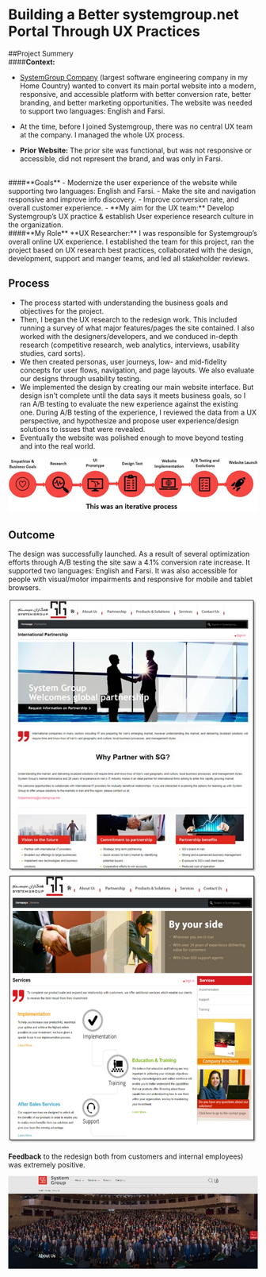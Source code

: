 Building a Better systemgroup.net Portal Through UX Practices
=========
##Project Summery
<br>
####**Context:** 
- [SystemGroup Company](https://www.systemgroup.net/) (largest software engineering company in my Home Country) wanted to convert its main portal website into a modern, responsive, and accessible platform with better conversion rate, better branding, and better marketing opportunities. The website was needed to support two languages: English and Farsi.

- At the time, before I joined Systemgroup, there was no central UX team at the company. I managed the whole UX process.

- **Prior Website:** The prior site was functional, but was not responsive or accessible, did not represent the brand, and was only in Farsi.

<br>
####**Goals**
- Modernize the user experience of the website while supporting two languages: English and Farsi.
- Make the site and navigation responsive and improve info discovery.
- Improve conversion rate, and overall customer experience.
- **My aim for the UX team:** Develop Systemgroup’s UX practice & establish User experience research culture in the organization.

<br>
####**My Role**
**UX Researcher:** I was responsible for Systemgroup’s overall online UX experience. I established the team for this project, ran the project based on UX research best practices, collaborated with the design, development, support and manger teams, and led all stakeholder reviews.

Process
-------
- The process started with understanding the business goals and objectives for the project. 
- Then, I began the UX research to the redesign work. This included running a survey of what major features/pages the site contained. I also worked with the designers/developers, and we conduced  in-depth research (competitive research, web analytics, interviews, usability studies, card sorts).
- We then created personas, user journeys, low- and mid-fidelity concepts for user flows, navigation, and page layouts. We also evaluate our designs through usability testing.
- We implemented the design by creating our main website interface. But design isn't complete until the data says it meets business goals, so I ran A/B testing to evaluate the new experience against the existing one. During A/B testing of the experience, I reviewed the data from a UX perspective, and hypothesize and propose user experience/design solutions to issues that were revealed.
- Eventually the website was polished enough to move beyond testing and into the real world.

![](images/SG/01.jpg)

 Outcome
-------
The design was successfully launched. As a result of several optimization efforts through A/B testing the site saw a 4.1% conversion rate increase. It supported two languages: English and Farsi. It was also accessible for people with visual/motor impairments and responsive for mobile and tablet browsers.

![](images/SG/02.jpg)
![](images/SG/03.jpg)

**Feedback** to the redesign both from customers and internal employees) was extremely positive. 

![](images/SG/04.jpg)